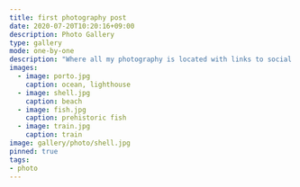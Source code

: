 ```yaml
---
title: first photography post
date: 2020-07-20T10:20:16+09:00
description: Photo Gallery
type: gallery
mode: one-by-one
description: "Where all my photography is located with links to social photo platforms"
images:
  - image: porto.jpg
    caption: ocean, lighthouse
  - image: shell.jpg
    caption: beach
  - image: fish.jpg
    caption: prehistoric fish
  - image: train.jpg
    caption: train
image: gallery/photo/shell.jpg
pinned: true
tags:
- photo
---
```

